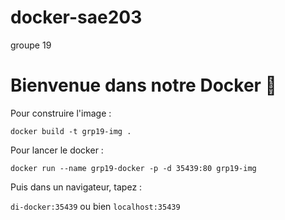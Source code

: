 # docker-sae203
groupe 19

# Bienvenue dans notre Docker 🌻

Pour construire l'image :

`docker build -t grp19-img .`

Pour lancer le docker : 

`docker run --name grp19-docker -p -d 35439:80 grp19-img`

Puis dans un navigateur, tapez : 

`di-docker:35439` ou bien `localhost:35439`


